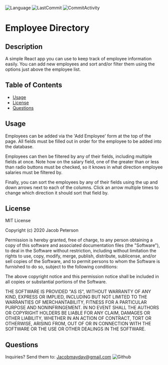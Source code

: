 ![Language](https://img.shields.io/badge/language-javascript-blue) ![LastCommit](https://img.shields.io/github/last-commit/Bounty556/EmployeeDirectory?style=flat-square) ![CommitActivity](https://img.shields.io/github/commit-activity/m/Bounty556/EmployeeDirectory)

# Employee Directory

## Description
A simple React app you can use to keep track of employee information easily. You can add new employees and sort and/or filter them using the options just above the employee list.

## Table of Contents
- [Usage](#usage)
- [License](#license)
- [Questions](#questions)

## Usage
Employees can be added via the 'Add Employee' form at the top of the page. All fields must be filled out in order for the employee to be added into the database.

Employees can then be filtered by any of their fields, including multiple fields at once. Note how on the salary field, one of the greater than or less than radio buttons must be checked, so it knows in what direction employee salaries must be filtered by.

Finally, you can sort the employees by any of their fields using the up and down arrows next to each of the columns. Click an arrow multiple times to change which direction it should sort that field by.

## License
MIT License

Copyright (c) 2020 Jacob Peterson

Permission is hereby granted, free of charge, to any person obtaining a copy
of this software and associated documentation files (the "Software"), to deal
in the Software without restriction, including without limitation the rights
to use, copy, modify, merge, publish, distribute, sublicense, and/or sell
copies of the Software, and to permit persons to whom the Software is
furnished to do so, subject to the following conditions:

The above copyright notice and this permission notice shall be included in all
copies or substantial portions of the Software.

THE SOFTWARE IS PROVIDED "AS IS", WITHOUT WARRANTY OF ANY KIND, EXPRESS OR
IMPLIED, INCLUDING BUT NOT LIMITED TO THE WARRANTIES OF MERCHANTABILITY,
FITNESS FOR A PARTICULAR PURPOSE AND NONINFRINGEMENT. IN NO EVENT SHALL THE
AUTHORS OR COPYRIGHT HOLDERS BE LIABLE FOR ANY CLAIM, DAMAGES OR OTHER
LIABILITY, WHETHER IN AN ACTION OF CONTRACT, TORT OR OTHERWISE, ARISING FROM,
OUT OF OR IN CONNECTION WITH THE SOFTWARE OR THE USE OR OTHER DEALINGS IN THE
SOFTWARE.


## Questions
Inquiries? Send them to: Jacobmayday@gmail.com ![Github](https://avatars1.githubusercontent.com/u/12930451?v=4&s=32)